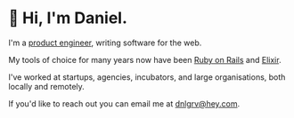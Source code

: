 # 👋 Hi, I'm Daniel.

I'm a [product engineer][1], writing software for the web.

My tools of choice for many years now have been [Ruby on Rails](https://rubyonrails.org) and
[Elixir](https://elixir-lang.org).

I've worked at startups, agencies, incubators, and large organisations, both locally and remotely.

If you'd like to reach out you can email me at [dnlgrv@hey.com](mailto:dnlgrv@hey.com).

[1]: http://essays.davidchouinard.com/the-product-engineer
